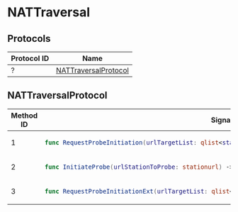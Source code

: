 # NATTraversal

## Protocols

<!-- INSERT protocol_idx START -->
| Protocol ID | Name |
|-------------|------|
| ? | [NATTraversalProtocol](#nattraversalprotocol) |
<!-- INSERT protocol_idx END -->

<!-- INSERT protocols START -->
## NATTraversalProtocol
<table><thead><tr><th>Method ID</th><th>Signature</th></tr></thead>
<tbody>
<tr><td>1</td><td>

```swift
func RequestProbeInitiation(urlTargetList: qlist<stationurl>) -> ()
```

</td></tr>
<tr><td>2</td><td>

```swift
func InitiateProbe(urlStationToProbe: stationurl) -> ()
```

</td></tr>
<tr><td>3</td><td>

```swift
func RequestProbeInitiationExt(urlTargetList: qlist<stationurl>, urlStationToProbe: stationurl) -> ()
```

</td></tr>
</tbody></table>
<!-- INSERT protocols END -->
